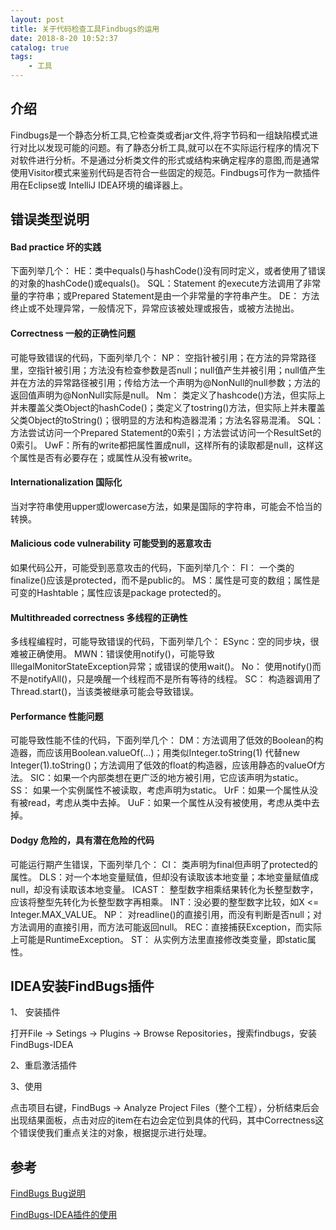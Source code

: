 ```yaml
---
layout: post
title: 关于代码检查工具Findbugs的运用
date: 2018-8-20 10:52:37
catalog: true
tags:
    - 工具
---
```


## 介绍

Findbugs是一个静态分析工具,它检查类或者jar文件,将字节码和一组缺陷模式进行对比以发现可能的问题。有了静态分析工具,就可以在不实际运行程序的情况下对软件进行分析。不是通过分析类文件的形式或结构来确定程序的意图,而是通常使用Visitor模式来鉴别代码是否符合一些固定的规范。Findbugs可作为一款插件用在Eclipse或 IntelliJ IDEA环境的编译器上。

## 错误类型说明

#### Bad practice 坏的实践

下面列举几个：
HE：类中equals()与hashCode()没有同时定义，或者使用了错误的对象的hashCode()或equals()。
SQL：Statement 的execute方法调用了非常量的字符串；或Prepared Statement是由一个非常量的字符串产生。
DE： 方法终止或不处理异常，一般情况下，异常应该被处理或报告，或被方法抛出。

#### Correctness 一般的正确性问题

可能导致错误的代码，下面列举几个：
NP： 空指针被引用；在方法的异常路径里，空指针被引用；方法没有检查参数是否null；null值产生并被引用；null值产生并在方法的异常路径被引用；传给方法一个声明为@NonNull的null参数；方法的返回值声明为@NonNull实际是null。
Nm： 类定义了hashcode()方法，但实际上并未覆盖父类Object的hashCode()；类定义了tostring()方法，但实际上并未覆盖父类Object的toString()；很明显的方法和构造器混淆；方法名容易混淆。
SQL：方法尝试访问一个Prepared Statement的0索引；方法尝试访问一个ResultSet的0索引。
UwF：所有的write都把属性置成null，这样所有的读取都是null，这样这个属性是否有必要存在；或属性从没有被write。

#### Internationalization 国际化

当对字符串使用upper或lowercase方法，如果是国际的字符串，可能会不恰当的转换。

#### Malicious code vulnerability 可能受到的恶意攻击

如果代码公开，可能受到恶意攻击的代码，下面列举几个：
FI： 一个类的finalize()应该是protected，而不是public的。
MS：属性是可变的数组；属性是可变的Hashtable；属性应该是package protected的。

#### Multithreaded correctness 多线程的正确性

多线程编程时，可能导致错误的代码，下面列举几个：
ESync：空的同步块，很难被正确使用。
MWN：错误使用notify()，可能导致IllegalMonitorStateException异常；或错误的使用wait()。
No： 使用notify()而不是notifyAll()，只是唤醒一个线程而不是所有等待的线程。
SC： 构造器调用了Thread.start()，当该类被继承可能会导致错误。

#### Performance 性能问题

可能导致性能不佳的代码，下面列举几个：
DM：方法调用了低效的Boolean的构造器，而应该用Boolean.valueOf(…)；用类似Integer.toString(1) 代替new Integer(1).toString()；方法调用了低效的float的构造器，应该用静态的valueOf方法。
SIC：如果一个内部类想在更广泛的地方被引用，它应该声明为static。
SS： 如果一个实例属性不被读取，考虑声明为static。
UrF：如果一个属性从没有被read，考虑从类中去掉。
UuF：如果一个属性从没有被使用，考虑从类中去掉。

#### Dodgy 危险的，具有潜在危险的代码

可能运行期产生错误，下面列举几个：
CI： 类声明为final但声明了protected的属性。
DLS：对一个本地变量赋值，但却没有读取该本地变量；本地变量赋值成null，却没有读取该本地变量。
ICAST： 整型数字相乘结果转化为长整型数字，应该将整型先转化为长整型数字再相乘。
INT：没必要的整型数字比较，如X <= Integer.MAX_VALUE。
NP： 对readline()的直接引用，而没有判断是否null；对方法调用的直接引用，而方法可能返回null。
REC：直接捕获Exception，而实际上可能是RuntimeException。
ST： 从实例方法里直接修改类变量，即static属性。

## IDEA安装FindBugs插件

1、 安装插件

打开File -> Setings -> Plugins -> Browse Repositories，搜索findbugs，安装FindBugs-IDEA

2、重启激活插件

3、使用

点击项目右键，FindBugs -> Analyze Project Files（整个工程），分析结束后会出现结果面板，点击对应的item在右边会定位到具体的代码，其中Correctness这个错误使我们重点关注的对象，根据提示进行处理。

## 参考

[FindBugs Bug说明](http://findbugs.sourceforge.net/bugDescriptions.html)

[FindBugs-IDEA插件的使用](https://blog.csdn.net/feibendexiaoma/article/details/72821781)